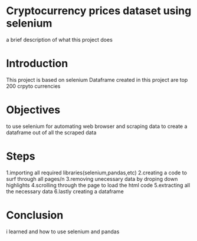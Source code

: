 # Cryptocurrency prices dataset using selenium
a brief description of what this project does
# Introduction
This project is based on selenium
Dataframe created in this project are top 200 crpyto currencies
# Objectives
to use selenium for automating web browser and scraping data
to create a dataframe out of all the scraped data
# Steps
1.importing all required libraries(selenium,pandas,etc)
2.creating a code to surf through all pages/n
3.removing unecessary data by droping down highlights
4.scrolling through the page to load the html code
5.extracting all the necessary data
6.lastly creating a dataframe
# Conclusion
i learned and how to use selenium and pandas 
